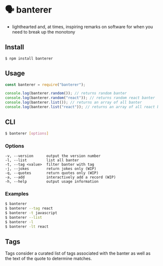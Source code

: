 # 🗣 banterer

 - lighthearted and, at times, inspiring remarks on software for when you need to break up the monotony


## Install

```
$ npm install banterer
```

## Usage

```js
const banterer = require("banterer");

console.log(banterer.random()); // returns random banter
console.log(banterer.random("react")); // returns random react banter
console.log(banterer.list()); // returns an array of all banter
console.log(banterer.list("react")); // returns an array of all react banter
```

## CLI

```bash
$ banterer [options]
```

### Options

```
-v, --version      output the version number
-l, --list         list all banter
-t, --tag <value>  filter banter with tag
-j, --jokes        return jokes only (WIP)
-q, --quotes       return quotes only (WIP)
-a, --add          interactively add a record (WIP)
-h, --help         output usage information
```

### Examples

```bash
$ banterer
$ banterer --tag react
$ banterer -t javascript
$ banterer --list
$ banterer -l
$ banterer -lt react
```

## Tags
Tags consider a curated list of tags associated with the banter as well as the text of the quote to determine matches.
